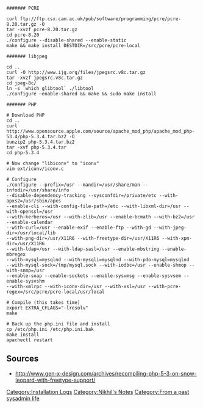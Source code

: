     ####### PCRE

    curl ftp://ftp.csx.cam.ac.uk/pub/software/programming/pcre/pcre-8.20.tar.gz -O
    tar -xvzf pcre-8.20.tar.gz
    cd pcre-8.20
    ./configure --disable-shared --enable-static
    make && make install DESTDIR=/src/pcre/pcre-local

    ####### libjpeg

    cd ..
    curl -O http://www.ijg.org/files/jpegsrc.v8c.tar.gz
    tar -xvzf jpegsrc.v8c.tar.gz
    cd jpeg-8c/
    ln -s `which glibtool` ./libtool
    ./configure –enable-shared && make && sudo make install

    ####### PHP

    # Download PHP
    cd ..
    curl http://www.opensource.apple.com/source/apache_mod_php/apache_mod_php-53.4/php-5.3.4.tar.bz2 -O
    bunzip2 php-5.3.4.tar.bz2
    tar -xvf php-5.3.4.tar
    cd php-5.3.4

    # Now change "libiconv" to "iconv"
    vim ext/iconv/iconv.c

    # Configure
    ./configure --prefix=/usr --mandir=/usr/share/man --infodir=/usr/share/info 
    --disable-dependency-tracking --sysconfdir=/private/etc --with-apxs2=/usr/sbin/apxs 
    --enable-cli --with-config-file-path=/etc --with-libxml-dir=/usr --with-openssl=/usr 
    --with-kerberos=/usr --with-zlib=/usr --enable-bcmath --with-bz2=/usr --enable-calendar 
    --with-curl=/usr --enable-exif --enable-ftp --with-gd --with-jpeg-dir=/usr/local/lib 
    --with-png-dir=/usr/X11R6 --with-freetype-dir=/usr/X11R6 --with-xpm-dir=/usr/X11R6 
    --with-ldap=/usr --with-ldap-sasl=/usr --enable-mbstring --enable-mbregex 
    --with-mysql=mysqlnd --with-mysqli=mysqlnd --with-pdo-mysql=mysqlnd 
    --with-mysql-sock=/tmp/mysql.sock --with-iodbc=/usr --enable-shmop --with-snmp=/usr 
    --enable-soap --enable-sockets --enable-sysvmsg --enable-sysvsem --enable-sysvshm 
    --with-xmlrpc --with-iconv-dir=/usr --with-xsl=/usr --with-pcre-regex=/src/pcre/pcre-local/usr/local

    # Compile (this takes time)
    export EXTRA_CFLAGS="-lresolv"
    make

    # Back up the php.ini file and install
    cp /etc/php.ini /etc/php.ini.bak
    make install
    apachectl restart

Sources
-------

-   <http://www.gen-x-design.com/archives/recompiling-php-5-3-on-snow-leopard-with-freetype-support/>

[Category:Installation Logs](Category:Installation_Logs "wikilink")
[Category:Nikhil's Notes](Category:Nikhil's_Notes "wikilink")
[Category:From a past sysadmin
life](Category:From_a_past_sysadmin_life "wikilink")

